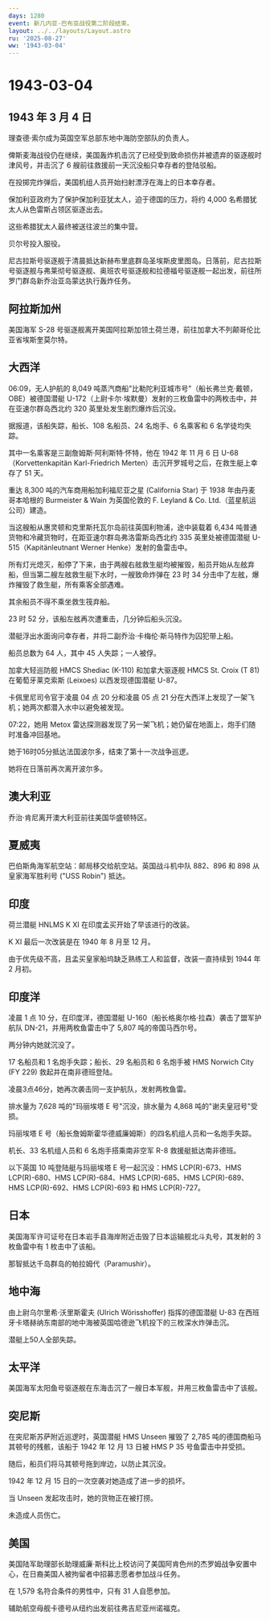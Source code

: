 ```yaml
---
days: 1280
event: 新几内亚-巴布亚战役第二阶段结束。
layout: ../../layouts/Layout.astro
ru: '2025-08-27'
ww: '1943-03-04'
---
```


# 1943-03-04

## 1943 年 3 月 4 日

理查德·索尔成为英国空军总部东地中海防空部队的负责人。

俾斯麦海战役仍在继续，美国轰炸机击沉了已经受到致命损伤并被遗弃的驱逐舰时津风号，并击沉了
6 艘前往救援前一天沉没船只幸存者的登陆驳船。

在投掷完炸弹后，美国机组人员开始扫射漂浮在海上的日本幸存者。

保加利亚政府为了保护保加利亚犹太人，迫于德国的压力，将约 4,000
名希腊犹太人从色雷斯占领区驱逐出去。

这些希腊犹太人最终被送往波兰的集中营。

贝尔号投入服役。

尼古拉斯号驱逐舰于清晨抵达新赫布里底群岛圣埃斯皮里图岛。日落前，尼古拉斯号驱逐舰与弗莱彻号驱逐舰、奥班农号驱逐舰和拉德福号驱逐舰一起出发，前往所罗门群岛新乔治亚岛蒙达执行轰炸任务。

## 阿拉斯加州

美国海军 S-28
号驱逐舰离开美国阿拉斯加领土荷兰港，前往加拿大不列颠哥伦比亚省埃斯奎莫尔特。

## 大西洋

06:09，无人护航的 8,049
吨蒸汽商船"比勒陀利亚城市号"（船长弗兰克·戴顿，OBE）被德国潜艇
U-172（上尉卡尔·埃默曼）发射的三枚鱼雷中的两枚击中，并在亚速尔群岛西北约
320 英里处发生剧烈爆炸后沉没。

据报道，该船失踪，船长、108 名船员、24 名炮手、6 名乘客和 6
名学徒均失踪。

其中一名乘客是三副詹姆斯·阿利斯特·怀特，他在 1942 年 11 月 6 日
U-68（Korvettenkapitän Karl-Friedrich
Merten）击沉开罗城号之后，在救生艇上幸存了 51 天。

重达 8,300 吨的汽车商用船加利福尼亚之星 (California Star) 于 1938
年由丹麦哥本哈根的 Burmeister & Wain 为英国伦敦的 F. Leyland & Co.
Ltd.（蓝星航运公司）建造。

当这艘船从惠灵顿和克里斯托瓦尔岛前往英国利物浦，途中装载着 6,434
吨普通货物和冷藏货物时，在距亚速尔群岛弗洛雷斯岛西北约 335
英里处被德国潜艇 U-515（Kapitänleutnant Werner Henke）发射的鱼雷击中。

所有灯光熄灭，船停了下来，由于两艘右舷救生艇均被摧毁，船员开始从左舷弃船，但当第二艘左舷救生艇下水时，一艘致命炸弹在
23 时 34 分击中了左舷，爆炸摧毁了救生艇，所有乘客全部遇难。

其余船员不得不乘坐救生筏弃船。

23 时 52 分，该船左舷再次遭重击，几分钟后船头沉没。

潜艇浮出水面询问幸存者，并将二副乔治·卡梅伦·斯马特作为囚犯带上船。

船员总数为 64 人，其中 45 人失踪；一人被俘。

加拿大轻巡防舰 HMCS Shediac (K-110) 和加拿大驱逐舰 HMCS St. Croix (T 81)
在葡萄牙莱克索斯 (Leixoes) 以西发现德国潜艇 U-87。

卡佩里尼司令官于凌晨 04 点 20 分和凌晨 05 点 21
分在大西洋上发现了一架飞机；她两次都潜入水中以避免被发现。

07:22，她用 Metox
雷达探测器发现了另一架飞机；她仍留在地面上，炮手们随时准备冲回基地。

她于16时05分抵达法国波尔多，结束了第十一次战争巡逻。

她将在日落前再次离开波尔多。

## 澳大利亚

乔治·肯尼离开澳大利亚前往美国华盛顿特区。

## 夏威夷

巴伯斯角海军航空站：邮局移交给航空站。英国战斗机中队 882、896 和 898
从皇家海军胜利号 ("USS Robin") 抵达。

## 印度

荷兰潜艇 HNLMS K XI 在印度孟买开始了早该进行的改装。

K XI 最后一次改装是在 1940 年 8 月至 12 月。

由于优先级不高，且孟买皇家船坞缺乏熟练工人和监督，改装一直持续到 1944 年
2 月初。

## 印度洋

凌晨 1 点 10 分，在印度洋，德国潜艇
U-160（船长格奥尔格·拉森）袭击了盟军护航队 DN-21，并用两枚鱼雷击中了
5,807 吨的帝国马西尔号。

两分钟内她就沉没了。

17 名船员和 1 名炮手失踪；船长、29 名船员和 6 名炮手被 HMS Norwich City
(FY 229) 救起并在南非德班登陆。

凌晨3点46分，她再次袭击同一支护航队，发射两枚鱼雷。

排水量为 7,628 吨的"玛丽埃塔 E 号"沉没，排水量为 4,868
吨的"谢夫皇冠号"受损。

玛丽埃塔 E 号（船长詹姆斯霍华德威廉姆斯）的四名机组人员和一名炮手失踪。

机长、33 名机组人员和 6 名炮手搭乘南非空军 R-8 救援艇抵达南非德班。

以下英国 10 吨登陆艇与玛丽埃塔 E 号一起沉没：HMS LCP(R)-673、HMS
LCP(R)-680、HMS LCP(R)-684、HMS LCP(R)-685、HMS LCP(R)-689、HMS
LCP(R)-692、HMS LCP(R)-693 和 HMS LCP(R)-727。

## 日本

美国海军许可证号在日本岩手县海岸附近击毁了日本运输舰北斗丸号，其发射的 3
枚鱼雷中有 1 枚击中了该船。

那智抵达千岛群岛的帕拉姆代（Paramushir）。

## 地中海

由上尉乌尔里希·沃里斯霍夫 (Ulrich Wörisshoffer) 指挥的德国潜艇 U-83
在西班牙卡塔赫纳东南部的地中海被英国哈德逊飞机投下的三枚深水炸弹击沉。

潜艇上50人全部失踪。

## 太平洋

美国海军太阳鱼号驱逐舰在东海击沉了一艘日本军舰，并用三枚鱼雷击中了该舰。

## 突尼斯

在突尼斯苏萨附近巡逻时，英国潜艇 HMS Unseen 摧毁了 2,785
吨的德国商船马其顿号的残骸，该船于 1942 年 12 月 13 日被 HMS P 35
号鱼雷击中并受损。

随后，船员们将马其顿号拖到岸边，以防止其沉没。

1942 年 12 月 15 日的一次空袭对她造成了进一步的损坏。

当 Unseen 发起攻击时，她的货物正在被打捞。

未造成人员伤亡。

## 美国

美国陆军助理部长助理威廉·斯科比上校访问了美国阿肯色州的杰罗姆战争安置中心，在日裔美国人被拘留者中招募志愿者参加战斗任务。

在 1,579 名符合条件的男性中，只有 31 人自愿参加。

辅助航空母舰卡德号从纽约出发前往弗吉尼亚州诺福克。